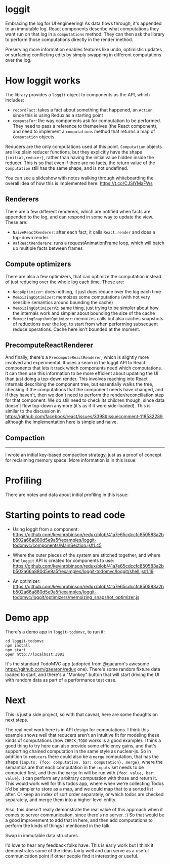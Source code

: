 # loggit
Embracing the log for UI engineering!  As data flows through, it's appended to an immutable log.  React components describe what computations they want run on that log in a `computations` method.  They can then ask the library to perform those computations directly in the render method.

Preserving more information enables features like undo, optimistic updates or surfacing conflicting edits by simply swapping in different computations over the log.

# How loggit works
The library provides a `loggit` object to components as the API, which includes:
 - `recordFact`: takes a fact about something that happened, an `Action` since this is using Redux as a starting point
 - `computeFor`: the way components ask for computation to be performed.  They need to pass a reference to themselves (the React component), and need to implement a `computations` method that returns a map of `Computation` objects.

Reducers are the only computations used at this point.  `Computation` objects are like plain reducer functions, but they explicitly have the shape `{initial,reducer}`, rather than having the initial value hidden inside the reducer.  This is so that even if there are no facts, the return value of the `Computation` still has the same shape, and is not undefined.

You can see a slideshow with notes walking through whiteboarding the overall idea of how this is implemented here: https://t.co/CJSlYMaFWs


## Renderers
There are a few different renderers, which are notified when facts are appended to the log, and can respond in some way to update the view.  These are:
- `NaiveReactRenderer`: after each fact, it calls `React.render` and does a top-down render.
- `RafReactRenderere`: runs a requestAnimationFrame loop, which will batch up multiple facts between frames

## Compute optimizers
There are also a few optimizers, that can optimize the computation instead of just reducing over the whole log each time.  These are:
  - `NoopOptimizer`: does nothing, it just does reduce over the log each time
  - `MemoizingOptimizer`: memoizes some computations (with not very sensible semantics around 
bounding the cache)
 - `MemoizingOptimizerV2`: same thing, just trying to be simpler about how the internals work and simpler about bounding the size of the cache
 - `MemoizingSnapshotOptimizer`: memoizes calls but also caches snapshots of reductions over the log, to start from when performing subsequent reduce operations.  Cache here isn't bounded at the moment.


## PrecomputeReactRenderer
And finally, there's a `PrecomputeReactRenderer`, which is slightly more involved and experimental.  It uses a seam in the loggit API to React components that lets it track which components need which computations.  It can then use this information to be more efficient about updating the UI than just doing a top-down render.  This involves reaching into React internals describing the component tree, but essentially walks the tree, checking if the computations that the component needs have changed, and if they haven't, then we don't need to perform the render/reconciliation step for that component.  We do still need to check its children though, since data doesn't flow top-down anymore (it's as if it were side-loaded).  This is similar to the discussion in https://github.com/facebook/react/issues/3398#issuecomment-118532289, although the implementation here is simple and naive.

## Compaction
---
I wrote an initial key-based compaction strategy, just as a proof of concept for reclaiming memory space.  More information is in this issue: 

# Profiling
There are notes and data about initial profiling in this issue:


# Starting points to read code
- Using loggit from a component:
https://github.com/kevinrobinson/redux/blob/41a7e65cdccfc850583a2bb502a66a880d5e9a5f/examples/loggit-todomvc/components/MainSection.js#L45

- Where the outer pieces of the system are stitched together, and where the `loggit` API is created for components to use:
https://github.com/kevinrobinson/redux/blob/41a7e65cdccfc850583a2bb502a66a880d5e9a5f/examples/loggit-todomvc/loggit/shell.js#L19

- An optimizer:
https://github.com/kevinrobinson/redux/blob/41a7e65cdccfc850583a2bb502a66a880d5e9a5f/examples/loggit-todomvc/loggit/optimizers/memoizing_snapshot_optimizer.js

# Demo app

There's a demo app in `loggit-todomvc`, to run it:
```
cd loggit-todomvc
npm install
npm start
open http://localhost:3001
```

It's the standard TodoMVC app (adopted from @gaearon's awesome https://github.com/gaearon/redux one).  There's some random fixture data loaded to start, and there's a "Monkey" button that will start driving the UI with random data as part of a performance test case.  

# Next
This is just a side project, so with that caveat, here are some thoughts on next steps.

The real next work here is in API design for computations.  I think this example shows well that reducers aren't an intuitive fit for modeling these kinds of computations (how `CHECK_TODO` works is a good example).  I think a good thing to try here can also provide some efficiency gains, and that's supporting chained computation in the same style as nuclear-js.  So in addition to `reducers` there could also be a `merge` computation, that has the shape `{inputs: {foo: computation, bar: computation}, merge}`, where the semantics are that each computation in the `inputs` set needs to be computed first, and then the `merge` fn will be run with `{foo: value, bar: value}`.  It can perform any arbitrary computation with those and return it.  This would work well for this todos app, where when we're collecting Todos it'd be simpler to store as a map, and we could map that to a sorted list after.  Or keep an index of sort order separately, or which todos are checked separately, and merge them into a higher-level entity.

Also, this doesn't really demonstrate the real value of this approach when it comes to server communication, since there's no server. :)  So that would be a good improvement to add that in here, and then add computations to perform the kinds of things I mentioned in the talk.

Swap in immutable data structures.

I'd love to hear any feedback folks have.  This is early work but I think it demonstrates some of the ideas fairly well and can serve as a useful communication point if other people find it interesting or useful.